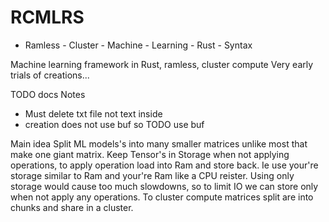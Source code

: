 # RCMLRS
- Ramless - Cluster - Machine - Learning - Rust - Syntax

Machine learning framework in Rust, ramless, cluster compute
Very early trials of creations...

 TODO docs
 Notes
 - Must delete txt file not text inside
 - creation does not use buf so TODO use buf

Main idea Split ML models's into many smaller matrices unlike most that make one giant matrix.
Keep Tensor's in Storage when not applying operations, to apply operation load into Ram and store back.
Ie use your're storage similar to Ram and your're Ram like a CPU reister.
Using only storage would cause too much slowdowns, so to limit IO we can store only when not apply any operations.
To cluster compute matrices split are into chunks and share in a cluster.
